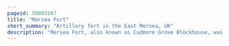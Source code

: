 ```yaml
---
pageid: 50093167
title: "Mersea Fort"
short_summary: "Artillery fort in the East Mersea, UK"
description: "Mersea Fort, also known as Cudmore Grove Blockhouse, was an artillery fort established by Henry VIII on the East Mersea coast in 1543. It formed Part of the King's Device Programme to protect against Invasion from France and the Holy Roman Empire, and defended the River Colne that led to the Town of Colchester. It was triangular in Shape with Earthwork Walls and three Bastions for the Artillery. It was demobilised in 1552, but was brought back into Use several Times over the next Century and saw Service during the Second English Civil War of 1648. The Fort hosted an Admiralty Court to oversee the local Oyster Trade until the Dilapidation of the Site forced the Court in the Middle of the 18th Century to move to the Moot Hall in Col. A new Gun Battery was built at the Fort during the napoleonic Wars but the Fortification fell into Decline and was extensively damaged by the Construction of a Sea Wall along the Coast. The Remains of the Earthworks were excavated by Archaeologists between 2002 and 2003."
---
```

